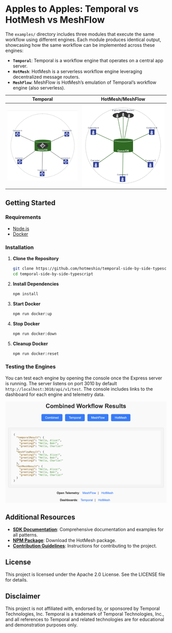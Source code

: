 # Apples to Apples: Temporal vs HotMesh vs MeshFlow

The `examples/` directory includes three modules that execute the same workflow using different engines. Each module produces identical output, showcasing how the same workflow can be implemented across these engines:

- **`Temporal`**: Temporal is a workflow engine that operates on a central app server.
- **`HotMesh`**: HotMesh is a serverless workflow engine leveraging decentralized message routers.
- **`MeshFlow`**: MeshFlow is HotMesh’s emulation of Temporal’s workflow engine (also serverless).

| Temporal | HotMesh/MeshFlow |
|:--------:|:-------:|
| <img src="./docs/img/tmp.png" width="400"/> | <img src="./docs/img/hms.png" width="400"/> |

## Getting Started

### Requirements
- [Node.js](https://nodejs.org/)
- [Docker](https://www.docker.com/)

### Installation

1. **Clone the Repository**
   ```bash
   git clone https://github.com/hotmeshio/temporal-side-by-side-typescript.git
   cd temporal-side-by-side-typescript
   ```
2. **Install Dependencies**
    ```bash
    npm install
    ```
3. **Start Docker**
    ```bash
    npm run docker:up
    ```
4. **Stop Docker**
    ```bash
    npm run docker:down
    ```
5. **Cleanup Docker**
    ```bash
    npm run docker:reset
    ```

### Testing the Engines

You can test each engine by opening the console once the Express server is running. The server listens on port 3010 by default `http://localhost:3010/api/v1/test`. The console includes links to the dashboard for each engine and telemetry data.

<img src="./docs/img/examples_console.png" width="600"/>

## Additional Resources

- **[SDK Documentation](https://docs.hotmesh.io)**: Comprehensive documentation and examples for all patterns.
- **[NPM Package](https://www.npmjs.com/package/@hotmeshio/hotmesh)**: Download the HotMesh package.
- **[Contribution Guidelines](./docs/CONTRIBUTING.md)**: Instructions for contributing to the project.

## License

This project is licensed under the Apache 2.0 License. See the LICENSE file for details.

## Disclaimer

This project is not affiliated with, endorsed by, or sponsored by Temporal Technologies, Inc. Temporal is a trademark of Temporal Technologies, Inc., and all references to Temporal and related technologies are for educational and demonstration purposes only.
